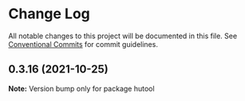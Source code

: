 # Change Log

All notable changes to this project will be documented in this file.
See [Conventional Commits](https://conventionalcommits.org) for commit guidelines.

## 0.3.16 (2021-10-25)

**Note:** Version bump only for package hutool
